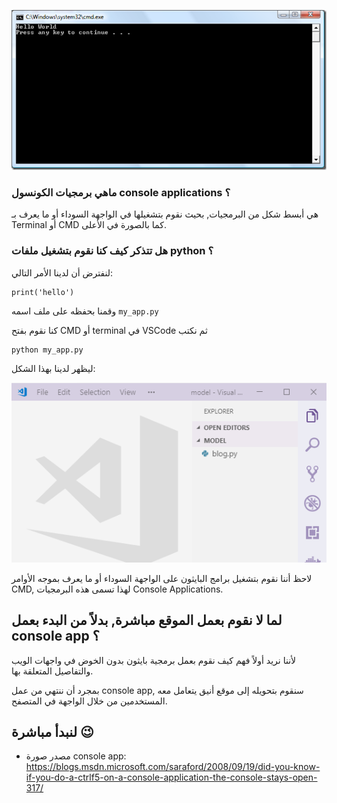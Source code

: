 ![console-app](./assets/console_app.png)

### ماهي برمجيات الكونسول console applications ؟

هي أبسط شكل من البرمجيات, بحيث نقوم بتشغيلها في الواجهة السوداء أو ما يعرف بـ Terminal أو CMD كما بالصورة في الأعلى.

### هل تتذكر كيف كنا نقوم بتشغيل ملفات python ؟

لنفترض أن لدينا الأمر التالي:

```
print('hello')
```

وقمنا بحفظه على ملف اسمه `my_app.py`

كنا نقوم بفتح CMD أو terminal في VSCode ثم نكتب

```
python my_app.py
```

ليظهر لدينا بهذا الشكل:

![running-python-app](./assets/running-python-app.gif)

لاحظ أننا نقوم بتشغيل برامج البايثون على الواجهة السوداء أو ما يعرف بموجه الأوامر CMD, لهذا تسمى هذه البرمجيات Console Applications.

## لما لا نقوم بعمل الموقع مباشرة, بدلاً من البدء بعمل console app ؟

لأننا نريد أولاً فهم كيف نقوم بعمل برمجية بايثون بدون الخوض في واجهات الويب والتفاصيل المتعلقة بها.

بمجرد أن ننتهي من عمل console app, سنقوم بتحويله إلى موقع أنيق يتعامل معه المستخدمين من خلال الواجهة في المتصفح.

## لنبدأ مباشرة :wink: 

* مصدر صورة console app: https://blogs.msdn.microsoft.com/saraford/2008/09/19/did-you-know-if-you-do-a-ctrlf5-on-a-console-application-the-console-stays-open-317/